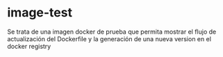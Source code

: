 # image-test
Se trata de una imagen docker de prueba que permita mostrar el flujo de actualización del Dockerfile y la generación de una nueva version en el docker registry
